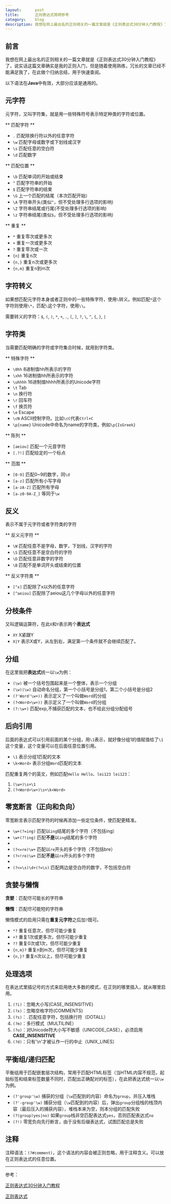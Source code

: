 ```yaml
---
layout:      post
title:       正则表达式简明参考
category:    blog
description: 我想在网上最出名的正则相关的一篇文章就是《正则表达式30分钟入门教程》了，说实话这篇文章确实是我的正则入门，但是随着使用熟练，冗长的文章已经不能满足我了，在此做个归纳总结，用于快速查阅。
---
```


## 前言
我想在网上最出名的正则相关的一篇文章就是《正则表达式30分钟入门教程》了，说实话这篇文章确实是我的正则入门，但是随着使用熟练，冗长的文章已经不能满足我了，在此做个归纳总结，用于快速查阅。

以下语法在**Java**中有效，大部分应该是通用的。

## 元字符
元字符，又叫字符集，就是用一些特殊符号表示特定种类的字符或位置。

** 匹配字符 **

 - `.`      匹配除换行符以外的任意字符
 - `\w`     匹配字母或数字或下划线或汉字
 - `\s`     匹配任意的空白符
 - `\d`     匹配数字

** 匹配位置 **

 - `\b`     匹配单词的开始或结束
 - `^`      匹配字符串的开始
 - `$`      匹配字符串的结束
 - `\G`     上一个匹配的结尾（本次匹配开始）
 - `\A`     字符串开头(类似`^`，但不受处理多行选项的影响)
 - `\Z`     字符串结尾或行尾(不受处理多行选项的影响)
 - `\z`     字符串结尾(类似`$`，但不受处理多行选项的影响)

** 重复 **

 - `*`      重复零次或更多次
 - `+`      重复一次或更多次
 - `?`      重复零次或一次
 - `{n}`    重复n次
 - `{n,}`   重复n次或更多次
 - `{n,m}`  重复n到m次

## 字符转义
如果想匹配元字符本身或者正则中的一些特殊字符，使用`\`转义。例如匹配`*`这个字符则使用`\*`，匹配`\`这个字符，使用`\\`。

需要转义的字符：`$`, `(`, `)`, `*`, `+`, `.`, `[`, `]`, `?`, `\`, `^`, `{`, `}`, `|`

## 字符类
当需要匹配明确的字符或字符集合时候，就用到字符类。

** 特殊字符 **

 - `\0hh`      8进制值hh所表示的字符
 - `\xhh`      16进制值hh所表示的字符
 - `\uhhhh`    16进制值hhhh所表示的Unicode字符
 - `\t`        Tab
 - `\n`        换行符
 - `\r`        回车符
 - `\f`        换页符
 - `\e`        Escape
 - `\cN`       ASCII控制字符。比如`\cC`代表`Ctrl+C`
 - `\p{name}`  Unicode中命名为name的字符类，例如`\p{IsGreek}`

** 陈列 **

 - `[aeiou]`  匹配一个元音字符
 - `[.?!]`    匹配给定的一个标点

** 范围 **

 - `[0-9]`        匹配0~9的数字，同`\d`
 - `[a-z]`        匹配所有小写字母
 - `[a-zA-Z]`     匹配所有字母
 - `[a-z0-9A-Z_]` 等同于`\w`

## 反义
表示不属于元字符或者字符类的字符

** 反义元字符 **

 - `\W`    匹配任意不是字母，数字，下划线，汉字的字符
 - `\S`    匹配任意不是空白符的字符
 - `\D`    匹配任意非数字的字符
 - `\B`    匹配不是单词开头或结束的位置

** 反义字符类 **

 - `[^x]`        匹配除了x以外的任意字符
 - `[^aeiou]`    匹配除了aeiou这几个字母以外的任意字符

## 分枝条件
又叫逻辑运算符，在此`X`和`Y`表示两个**表达式**

 - `XY`      X紧跟Y
 - `X|Y`     表示X或Y，从左到右，满足第一个条件就不会继续匹配了。

## 分组
在这里我把**表达式**统一以`\w`为例：

 - `(\w)`          被一个括号包围起来是一个整体，表示一个分组
 - `(\w)(\w)`      自动命名分组，第一个小括号是分组1，第二个小括号是分组2
 - `(?'Word'\w+))` 表示定义了一个叫做`Word`的分组
 - `(?<Word>\w+))` 表示定义了一个叫做`Word`的分组
 - `(?:\w+)`       匹配exp,不捕获匹配的文本，也不给此分组分配组号

## 后向引用
后面的表达式可以引用前面的某个分组，用`\1`表示，就好像分组1的值赋值给了`\1`这个变量，这个变量可以在后面任意位置引用。

 - `\1`       表示分组1匹配的文本
 - `\k<Word>` 表示分组`Word`匹配的文本

匹配重复两个的英文，例如匹配`Hello Hello`、`lei123 lei123`：

 1. `(\w+)\s+\1`
 2. `(?<Word>\w+)\s+\k<Word>`

## 零宽断言（正向和负向）
零宽断言表示匹配字符的时候再添加一些定位条件，使匹配更精准。

 - `\w+(?=ing)`       匹配以`ing`结尾的多个字符（不包括ing）
 - `\w+(?!ing)`       匹配**不是**以`ing`结尾的多个字符
 - 
 - `(?<=re)\w+`       匹配以`re`开头的多个字符（不包括bre）
 - `(?<!re)\w+`       匹配**不是**以`re`开头的多个字符
 - 
 - `(?<=\s)\d+(?=\s)` 匹配两边是空白符的数字，不包括空白符

## 贪婪与懒惰
**贪婪**：匹配尽可能长的字符串

**懒惰**：匹配尽可能短的字符串

懒惰模式的启用只需在**重复元字符**之后加`?`既可。

 - `*?`      重复任意次，但尽可能少重复
 - `+?`      重复1次或更多次，但尽可能少重复
 - `??`      重复0次或1次，但尽可能少重复
 - `{n,m}?`  重复n到m次，但尽可能少重复
 - `{n,}?`   重复n次以上，但尽可能少重复

## 处理选项
在表达式里插记号的方式来启用绝大多数的模式，在正则的哪里插入，就从哪里启用。

 1. `(?i)`：忽略大小写(CASE_INSENSITIVE)
 2. `(?x)`：忽略空格字符(COMMENTS)
 3. `(?s)`：`.`匹配任意字符，包括换行符（DOTALL）
 4. `(?m)`：多行模式（MULTILINE）
 5. `(?u)`：对Unicode符大小写不敏感（UNICODE_CASE），必须启用**CASE_INSENSITIVE**
 6. `(?d)`：只有'\n'才被认作一行的中止（UNIX_LINES）

## 平衡组/递归匹配
平衡组用于匹配嵌套层次结构，常用于匹配HTML标签（当HTML内容不规范，起始标签和结束标签数量不同时，匹配出正确配对的标签），在此把表达式统一以`\w`为例。

 - `(?'group'\w)`     捕获的分组（`\w`匹配到的内容）命名为`group`，并压入堆栈
 - `(?'-group'\w)`    捕获分组（`\w`匹配到的内容）后，弹出`group`分组栈的栈顶内容（最后压入的捕获内容），堆栈本来为空，则本分组的匹配失败
 - `(?(group)yes|no)` 如果`group`栈非空匹配表达式`yes`，否则匹配表达式`no`
 - `(?!)`             零宽负向先行断言，由于没有后缀表达式，试图匹配总是失败

## 注释
注释语法：`(?#comment)`，这个语法的内容会被正则忽略，用于注释含义。可以放在正则表达式的任意位置。

----------------------------------------------------
参考：

[正则表达式30分钟入门教程](http://www.jb51.net/tools/zhengze.html)

[正则表达式](http://www.java3z.com/cwbwebhome/article/article2/2311.html?id=877)
